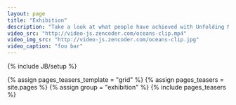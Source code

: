 ```yaml
---
layout: page
title: "Exhibition"
description: "Take a look at what people have achieved with Unfolding Maps."
video_src: "http://video-js.zencoder.com/oceans-clip.mp4"
video_img_src: "http://video-js.zencoder.com/oceans-clip.jpg"
video_caption: "foo bar"
---
```

{% include JB/setup %}

{% assign pages_teasers_template = "grid" %}
{% assign pages_teasers = site.pages %}
{% assign group = "exhibition" %}
{% include pages_teasers %}
